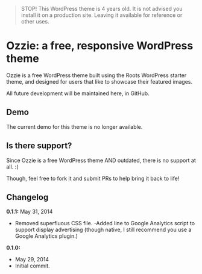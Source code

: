 > STOP! This WordPress theme is 4 years old. It is not advised you install it on a production site. Leaving it available for reference or other uses.

# Ozzie: a free, responsive WordPress theme
Ozzie is a free WordPress theme built using the Roots WordPress starter theme, and designed for users that like to showcase their featured images.

All future development will be maintained here, in GitHub.

## Demo
The current demo for this theme is no longer available.

## Is there support?
Since Ozzie is a free WordPress theme AND outdated, there is no support at all. :(

Though, feel free to fork it and submit PRs to help bring it back to life!

## Changelog
**0.1.1:**
May 31, 2014
- Removed superfluous CSS file.
-Added line to Google Analytics script to support display advertising (though native, I still recommend you use a Google Analytics plugin.)

**0.1.0:**
- May 29, 2014
- Initial commit.
